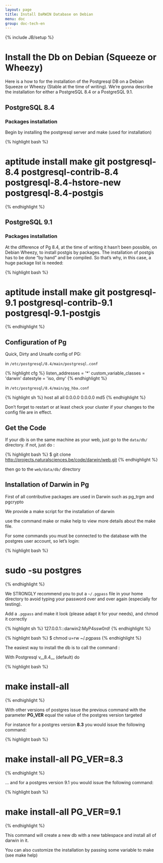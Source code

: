 ```yaml
---
layout: page
title: Install DaRWIN Database on Debian
menu: doc
group: doc-tech-en
---
```

{% include JB/setup %}

Install the Db on Debian (Squeeze or Wheezy)
============================================

Here is a how to for the installation of the Postgresql DB on a Debian
Squeeze or Wheezy (Stable at the time of writing).
We’re gonna describe the installation for either a PostgreSQL 8.4 or a
PostgreSQL 9.1.

PostgreSQL 8.4
--------------

### Packages installation

Begin by installing the postgresql server and make (used for
installation)

{% highlight bash %}
# aptitude install  make git postgresql-8.4 postgresql-contrib-8.4 postgresql-8.4-hstore-new postgresql-8.4-postgis
{% endhighlight %}

PostgreSQL 9.1
--------------

### Packages installation

At the difference of Pg 8.4, at the time of writing it hasn’t been
possible, on Debian Wheezy, to install postgis by packages. The
installation of postgis has to be done “by hand” and be compiled.
So that’s why, in this case, a huge package list is needed:

{% highlight bash %}
# aptitude install  make git postgresql-9.1 postgresql-contrib-9.1 postgresql-9.1-postgis
{% endhighlight %}



Configuration of Pg
-------------------

Quick, Dirty and Unsafe config of PG:

in `/etc/postgresql/8.4/main/postgresql.conf`


{% highlight cfg %}
 listen_addresses = '*'
 custom_variable_classes = 'darwin'
 datestyle = 'iso, dmy'
{% endhighlight %}

in `/etc/postgresql/8.4/main/pg_hba.conf`

{% highlight sh %}
  host all all 0.0.0.0 0.0.0.0 md5
{% endhighlight %}

Don’t forget to restart or at least check your cluster if your changes
to the config file are in effect.

Get the Code
-------------------


If your db is on the same machine as your web, just go to the  `data/db/` directory.
if not, just do :

{% highlight bash %}
 $ git clone http://projects.naturalsciences.be/code/darwin/web.git
{% endhighlight %}

then go to the `web/data/db/` directory

Installation of Darwin in Pg
----------------------------

First of all contributive packages are used in Darwin such as pg_trgm
and pgcrypto

We provide a make script for the installation of darwin

use the command make or make help to view more details about the make
file.

For some commands you must be connected to the database with the
postgres user account, so let’s login:

{% highlight bash %}
 # sudo -su postgres
{% endhighlight %}


We STRONGLY recommend you to put a `~/.pgpass` file in your home
directory to avoid typing your password over and over again (especially
for testing).

Add a `.pgpass` and make it look (please adapt it for your needs), and chmod it correctly

{% highlight sh %}
 127.0.0.1:*:*:darwin2:MyP4ssw0rd!
{% endhighlight %}

{% highlight bash %}
    $ chmod u=rw ~/.pgpass
{% endhighlight %}

The easiest way to install the db is to call the command :

With Postgresql  v__8.4__ (default) do

{% highlight bash %}
# make install-all
{% endhighlight %}

With other versions of postgres issue the previous command with the
parameter __PG_VER__ equal the value of the postgres version targeted

For instance for a postgres version __8.3__ you would issue the following
command:

{% highlight bash %}
# make install-all PG_VER=8.3
{% endhighlight %}

… and for a postgres version 9.1 you would issue the following command:

{% highlight bash %}
# make install-all PG_VER=9.1
{% endhighlight %}

This command will create a new db with a new tablespace and install all
of darwin in it.

You can also customize the installation by passing some variable to make
(see make help)

  [http://postgis.refractions.net/download]: http://postgis.refractions.net/download
  [\~/.pgpass]: http://www.postgresql.org/docs/8.3/interactive/libpq-pgpass.html

